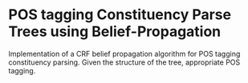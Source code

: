 # POS tagging Constituency Parse Trees using Belief-Propagation
Implementation of a CRF belief propagation algorithm for POS tagging constituency parsing. Given the structure of the tree, appropriate POS tagging.
